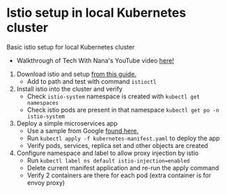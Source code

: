 # Istio setup in local Kubernetes cluster
Basic istio setup for local Kubernetes cluster

- Walkthrough of Tech With Nana's YouTube video [here!](https://www.youtube.com/watch?v=voAyroDb6xk)

1. Download istio and setup [from this guide.](https://istio.io/latest/docs/setup/getting-started/#download)
   - Add to path and test with command `istioctl`
2. Install istio into the cluster and verify
   - Check `istio-system` namespace is created with `kubectl get namespaces`
   - Check istio pods are present in that namespace `kubectl get po -n istio-system`
3. Deploy a simple microservices app
   - Use a sample from Google [found here.](https://github.com/GoogleCloudPlatform/microservices-demo/blob/main/release/kubernetes-manifests.yaml)
   - Run `kubectl apply -f kubernetes-manifest.yaml` to deploy the app
   - Verify pods, services, replica set and other objects are created
4. Configure namespace and label to allow proxy injection by istio
   - Run `kubectl label ns default istio-injection=enabled`
   - Delete current manifest application and re-run the apply command
   - Verify 2 containers are there for each pod (extra container is for envoy proxy)